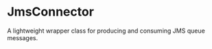 JmsConnector
============

A lightweight wrapper class for producing and consuming JMS queue messages.
